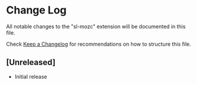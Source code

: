 # Change Log

All notable changes to the "sl-mozc" extension will be documented in this file.

Check [Keep a Changelog](http://keepachangelog.com/) for recommendations on how to structure this file.

## [Unreleased]

- Initial release